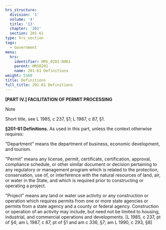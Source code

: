 ```yaml
---
hrs_structure:
  division: '1'
  volume: '4'
  title: '13'
  chapter: '201'
  section: 201-61
type: hrs_section
tags:
  - Government
menu:
  hrs:
    identifier: HRS_0201-0061
    parent: HRS0201
    name: 201-61 Definitions
weight: 5160
title: Definitions
full_title: 201-61 Definitions
---
```

**[PART IV.] FACILITATION OF PERMIT PROCESSING**

Note

Short title, see L 1985, c 237, §1; L 1987, c 87, §1.

**§201-61 Definitions.** As used in this part, unless the context otherwise requires:

"Department" means the department of business, economic development, and tourism.

"Permit" means any license, permit, certificate, certification, approval, compliance schedule, or other similar document or decision pertaining to any regulatory or management program which is related to the protection, conservation, use of, or interference with the natural resources of land, air, or water in the State, and which is required prior to constructing or operating a project.

"Project" means any land or water use activity or any construction or operation which requires permits from one or more state agencies or permits from a state agency and a county or federal agency. Construction or operation of an activity may include, but need not be limited to housing, industrial, and commercial operations and developments. [L 1985, c 237, pt of §4; am L 1987, c 87, pt of §1 and am c 336, §7; am L 1990, c 293, §8]